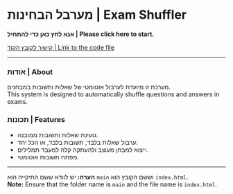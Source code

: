 # מערבל הבחינות | Exam Shuffler

**אנא לחץ כאן כדי להתחיל | Please click here to start.**

[קישור לקובץ הקוד | Link to the code file](./main/index.html)

---

### אודות | About

מערכת זו מיועדת לערבול אוטומטי של שאלות ותשובות במבחנים.  
This system is designed to automatically shuffle questions and answers in exams.

### תכונות | Features

- טעינת שאלות ותשובות ממובנה.
- ערבול שאלות בלבד, תשובות בלבד, או הכל יחד.
- ייצוא למבחן מעוצב ולהעתקה קלה למעבד תמלילים.
- מפתח תשובות אוטומטי.

---

**הערה:** יש לוודא ששם התיקייה הוא `main` וששם הקובץ הוא `index.html`.  
**Note:** Ensure that the folder name is `main` and the file name is `index.html`.
